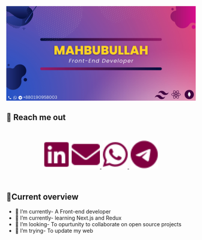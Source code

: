 


 <img src="/assets/bg.jpg" />


## 🧧 Reach me out

<br />

[<p align="center" gap=""><img height="75" src="./assets/linkedin.svg">](https://www.linkedin.com/in/mahbubullah09/)&nbsp;&nbsp;[<img height="75" src="/assets/envelope-solid.svg"> ](mailto:mahbubullahpathan@gmail.com)&nbsp;[<img height="75" src="/assets/whatsapp(1).svg"> ](https://wa.me/01909598003)&nbsp;[<img height="75" src="/assets/telegram(1).svg"> </p>](https://t.me//Mahbub6)

<br />

##  👀Current overview

- 🔭 I’m currently- A Front-end developer
- 🌱 I’m currently- learning Next.js and Redux
- 👯 I’m looking- To opurtunity to collaborate on open source projects
- 🤔 I’m trying- To update my web 
